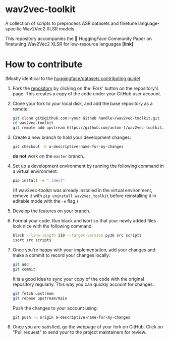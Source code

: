 # wav2vec-toolkit
A collection of scripts to preprocess ASR datasets and finetune language-specific Wav2Vec2 XLSR models

This repository accompanies the 🤗 HuggingFace Community Paper on finetuning Wav2Vec2 XLSR for 
low-resource languages **[link]**

# How to contribute
(Mostly identical to the [huggingface/datasets contributing guide](https://raw.githubusercontent.com/huggingface/datasets/master/CONTRIBUTING.md))

1. Fork the [repository](https://github.com/anton-l/wav2vec-toolkit) by clicking on the 'Fork' button on the repository's page. This creates a copy of the code under your GitHub user account.

2. Clone your fork to your local disk, and add the base repository as a remote:

	```bash
	git clone git@github.com:<your Github handle>/wav2vec-toolkit.git
	cd wav2vec-toolkit
	git remote add upstream https://github.com/anton-l/wav2vec-toolkit.git
	```

3. Create a new branch to hold your development changes:

	```bash
	git checkout -b a-descriptive-name-for-my-changes
	```

	**do not** work on the `master` branch.

4. Set up a development environment by running the following command in a virtual environment:

	```bash
	pip install -e ".[dev]"
	```

   (If wav2vec-toolkit was already installed in the virtual environment, remove
   it with `pip uninstall wav2vec_toolkit` before reinstalling it in editable
   mode with the `-e` flag.)

5. Develop the features on your branch.

6. Format your code. Run black and isort so that your newly added files look nice with the following command:

	```bash
	black --line-length 119 --target-version py36 src scripts
	isort src scripts
	```

7. Once you're happy with your implementation, add your changes and make a commit to record your changes locally:

	```bash
	git add .
	git commit
	```

	It is a good idea to sync your copy of the code with the original
	repository regularly. This way you can quickly account for changes:

	```bash
	git fetch upstream
	git rebase upstream/main
    ```

   Push the changes to your account using:

   ```bash
   git push -u origin a-descriptive-name-for-my-changes
   ```

8. Once you are satisfied, go the webpage of your fork on GitHub. Click on "Pull request" to send your to the project maintainers for review.
